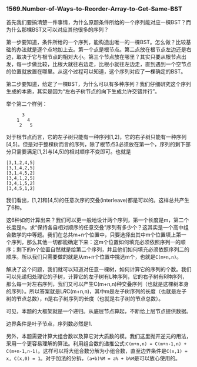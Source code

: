 ### 1569.Number-of-Ways-to-Reorder-Array-to-Get-Same-BST

首先我们要搞清楚一件事情，为什么原题条件所给的一个序列能对应一棵BST？而为什么那棵BST又可以对应其他很多的序列？

第一步要知道，条件所给的一个序列，能构造出唯一的一棵BST。怎么做？比较基础的办法就是逐个点地加上去。第一个点是根节点。第二点放在根节点左边还是右边，取决于它与根节点的相对大小。第三个节点放在哪里？其实只要从根节点出发，每一步做比较，比根大就往右边走，比根小就往左边走，直到遇到一个空节点的位置就放置在哪里。从这个过程可以知道，这个序列对应了一棵确定的BST。

第二步要知道，给定了一棵BST，为什么可以有多种序列？我们仔细研究这个序列生成的本质，其实是因为“左右子树节点的向下生成允许交错并行”。

举个第二个样例：
```
      3
    1   4
     2   5
```
对于根节点而言，它的左子树只能有一种序列[1,2]，它的右子树只能有一种序列[4,5]。但是对于整棵树而言的序列，除了根节点3必须放在第一个，序列的剩下部分只需要满足[1,2]与[4,5]的相对顺序不变即可。也就是
```
[3,1,2,4,5]
[3,1,4,2,5]
[3,1,4,5,2]
[3,4,1,2,5]
[3,4,1,5,2]
[3,4,5,1,2]
```
我们看出，[1,2]和[4,5]的任意次序的交叠(interleave)都是可以的。这样总共产生了6种。

这6种如何计算出来？我们可以更一般地设计两个序列，第一个长度是m，第二个长度是n，求“保持各自相对顺序的任意交叠”序列有多少个？这其实是一个高中组合数学的中等题。我们在总共m+n个位置中，只要选择出其中m个位置填上第一个序列，那么其他一切都能确定下来：这m个位置如何填充必须依照序列一的顺序；剩下的n个位置自然就是给第二个序列，并且他们如何填充必须依照序列二的顺序。所以我们只需要做的就是从m+n个位置中挑选m个，也就是```C(m+n,n)```。

解决了这个问题，我们就可以知道对任意一棵树，如何计算它的序列的个数。我们可以先递归处理它的子树，计算它的左子树有L种序列，它的右子树有R种序列，那么每一对左右序列，我们又可以产生C(m+n,n)种交叠序列（也就是这棵树本身的序列）。所以答案就是L*R*C(m+n,n)，其中m是左子树序列的长度（也就是左子树的节点总数），n是右子树序列的长度（也就是右子树的节点总数）。

可见，本题的大框架就是一个递归。从底层节点算起，不断给上层节点提供数据。

边界条件是叶子节点，序列数必然是1.

另外，本题需要计算大组合数以及算它对大质数的模。我们这里抛开逆元的用法，采用一个更容易理解的算法。利用组合数的递推公式:```C(m+n,n) = C(m+n-1,n) + C(m+n-1,n-1)```。这样可以将大组合数分解为小组合数，直至边界条件是```C(x,1) = x, C(x,0) = 1```。对于加法的分拆，```(a+b)%M = a% + b%M```是可以放心使用的。
